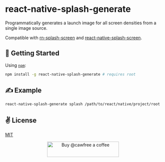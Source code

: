 # react-native-splash-generate
Programmatically generates a launch image for all screen densities from a single image source.

Compatible with [rn-splash-screen](https://github.com/mehcode/rn-splash-screen) and [react-native-splash-screen](https://github.com/crazycodeboy/react-native-splash-screen).

## 🚀 Getting Started
Using [`npm`](https://www.npmjs.com/package/react-native-splash-generate):
```bash
npm install -g react-native-splash-generate # requires root
```

## ✍️ Example
```bash
react-native-splash-generate splash /path/to/react/native/project/root /path/to/your/splash/image
```
## ✌️ License
[MIT](https://opensource.org/licenses/MIT)

<p align="center">
  <a href="https://www.buymeacoffee.com/cawfree">
    <img src="https://cdn.buymeacoffee.com/buttons/default-orange.png" alt="Buy @cawfree a coffee" width="232" height="50" />
  </a>
</p>
